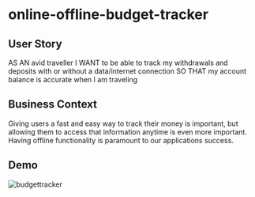 # online-offline-budget-tracker

## User Story
AS AN avid traveller
I WANT to be able to track my withdrawals and deposits with or without a data/internet connection
SO THAT my account balance is accurate when I am traveling

## Business Context

Giving users a fast and easy way to track their money is important, but allowing them to access that information anytime is even more important. Having offline functionality is paramount to our applications success.


## Demo

![budgettracker](https://user-images.githubusercontent.com/70453836/115323286-d56e4d80-a155-11eb-9ed3-b2fabf16f2db.gif)
